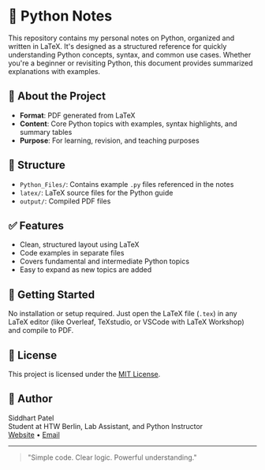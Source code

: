 # 🐍 Python Notes

This repository contains my personal notes on Python, organized and written in LaTeX. It's designed as a structured reference for quickly understanding Python concepts, syntax, and common use cases. Whether you're a beginner or revisiting Python, this document provides summarized explanations with examples.

## 📘 About the Project

- **Format**: PDF generated from LaTeX
- **Content**: Core Python topics with examples, syntax highlights, and summary tables
- **Purpose**: For learning, revision, and teaching purposes

## 📂 Structure

- `Python_Files/`: Contains example `.py` files referenced in the notes
- `latex/`: LaTeX source files for the Python guide
- `output/`: Compiled PDF files

## ✅ Features

- Clean, structured layout using LaTeX
- Code examples in separate files
- Covers fundamental and intermediate Python topics
- Easy to expand as new topics are added

## 🚀 Getting Started

No installation or setup required. Just open the LaTeX file (`.tex`) in any LaTeX editor (like Overleaf, TeXstudio, or VSCode with LaTeX Workshop) and compile to PDF.

## 📜 License

This project is licensed under the [MIT License](LICENSE).

## 👤 Author

Siddhart Patel  
Student at HTW Berlin, Lab Assistant, and Python Instructor  
[Website](https://siddharthpatelde.github.io/Portfolio/index.html) • [Email](siddharthpatel.de@gmail.com)

---

> "Simple code. Clear logic. Powerful understanding."

